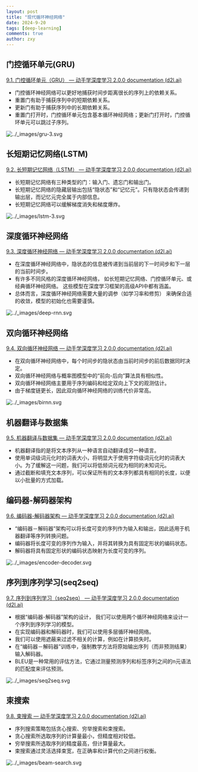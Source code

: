 ```yaml
---
layout: post
title: "现代循环神经网络"
date: 2024-9-20
tags: [deep-learning]
comments: true
author: zxy
---
```


## 门控循环单元(GRU)

[9.1. 门控循环单元（GRU） — 动手学深度学习 2.0.0 documentation (d2l.ai)](https://zh-v2.d2l.ai/chapter_recurrent-modern/gru.html)

- 门控循环神经网络可以更好地捕获时间步距离很长的序列上的依赖关系。
- 重置门有助于捕获序列中的短期依赖关系。
- 更新门有助于捕获序列中的长期依赖关系。
- 重置门打开时，门控循环单元包含基本循环神经网络；更新门打开时，门控循环单元可以跳过子序列。

![../_images/gru-3.svg](https://zh-v2.d2l.ai/_images/gru-3.svg)

## 长短期记忆网络(LSTM)

[9.2. 长短期记忆网络（LSTM） — 动手学深度学习 2.0.0 documentation (d2l.ai)](https://zh-v2.d2l.ai/chapter_recurrent-modern/lstm.html)

- 长短期记忆网络有三种类型的门：输入门、遗忘门和输出门。
- 长短期记忆网络的隐藏层输出包括“隐状态”和“记忆元”。只有隐状态会传递到输出层，而记忆元完全属于内部信息。
- 长短期记忆网络可以缓解梯度消失和梯度爆炸。

![../_images/lstm-3.svg](https://zh-v2.d2l.ai/_images/lstm-3.svg)

## 深度循环神经网络

[9.3. 深度循环神经网络 — 动手学深度学习 2.0.0 documentation (d2l.ai)](https://zh-v2.d2l.ai/chapter_recurrent-modern/deep-rnn.html)

- 在深度循环神经网络中，隐状态的信息被传递到当前层的下一时间步和下一层的当前时间步。
- 有许多不同风格的深度循环神经网络， 如长短期记忆网络、门控循环单元、或经典循环神经网络。 这些模型在深度学习框架的高级API中都有涵盖。
- 总体而言，深度循环神经网络需要大量的调参（如学习率和修剪） 来确保合适的收敛，模型的初始化也需要谨慎。

![../_images/deep-rnn.svg](https://zh-v2.d2l.ai/_images/deep-rnn.svg)

## 双向循环神经网络

[9.4. 双向循环神经网络 — 动手学深度学习 2.0.0 documentation (d2l.ai)](https://zh-v2.d2l.ai/chapter_recurrent-modern/bi-rnn.html)

- 在双向循环神经网络中，每个时间步的隐状态由当前时间步的前后数据同时决定。
- 双向循环神经网络与概率图模型中的“前向-后向”算法具有相似性。
- 双向循环神经网络主要用于序列编码和给定双向上下文的观测估计。
- 由于梯度链更长，因此双向循环神经网络的训练代价非常高。

![../_images/birnn.svg](https://zh-v2.d2l.ai/_images/birnn.svg)

## 机器翻译与数据集

[9.5. 机器翻译与数据集 — 动手学深度学习 2.0.0 documentation (d2l.ai)](https://zh-v2.d2l.ai/chapter_recurrent-modern/machine-translation-and-dataset.html)

- 机器翻译指的是将文本序列从一种语言自动翻译成另一种语言。
- 使用单词级词元化时的词表大小，将明显大于使用字符级词元化时的词表大小。为了缓解这一问题，我们可以将低频词元视为相同的未知词元。
- 通过截断和填充文本序列，可以保证所有的文本序列都具有相同的长度，以便以小批量的方式加载。

## 编码器-解码器架构

[9.6. 编码器-解码器架构 — 动手学深度学习 2.0.0 documentation (d2l.ai)](https://zh-v2.d2l.ai/chapter_recurrent-modern/encoder-decoder.html)

- “编码器－解码器”架构可以将长度可变的序列作为输入和输出，因此适用于机器翻译等序列转换问题。
- 编码器将长度可变的序列作为输入，并将其转换为具有固定形状的编码状态。
- 解码器将具有固定形状的编码状态映射为长度可变的序列。

![../_images/encoder-decoder.svg](https://zh-v2.d2l.ai/_images/encoder-decoder.svg)

## 序列到序列学习(seq2seq)

[9.7. 序列到序列学习（seq2seq） — 动手学深度学习 2.0.0 documentation (d2l.ai)](https://zh-v2.d2l.ai/chapter_recurrent-modern/seq2seq.html)

- 根据“编码器-解码器”架构的设计， 我们可以使用两个循环神经网络来设计一个序列到序列学习的模型。
- 在实现编码器和解码器时，我们可以使用多层循环神经网络。
- 我们可以使用遮蔽来过滤不相关的计算，例如在计算损失时。
- 在“编码器－解码器”训练中，强制教学方法将原始输出序列（而非预测结果）输入解码器。
- BLEU是一种常用的评估方法，它通过测量预测序列和标签序列之间的n元语法的匹配度来评估预测。

![../_images/seq2seq.svg](https://zh-v2.d2l.ai/_images/seq2seq.svg)

## 束搜索

[9.8. 束搜索 — 动手学深度学习 2.0.0 documentation (d2l.ai)](https://zh-v2.d2l.ai/chapter_recurrent-modern/beam-search.html)

- 序列搜索策略包括贪心搜索、穷举搜索和束搜索。
- 贪心搜索所选取序列的计算量最小，但精度相对较低。
- 穷举搜索所选取序列的精度最高，但计算量最大。
- 束搜索通过灵活选择束宽，在正确率和计算代价之间进行权衡。

![../_images/beam-search.svg](https://zh-v2.d2l.ai/_images/beam-search.svg)
